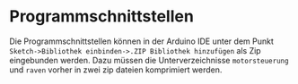 # Programmschnittstellen

Die Programmschnittstellen können in der Arduino IDE unter dem
Punkt `Sketch->Bibliothek einbinden->.ZIP Bibliothek hinzufügen` als Zip eingebunden werden. Dazu müssen die
Unterverzeichnisse `motorsteuerung` und `raven` vorher in zwei zip dateien komprimiert werden.
